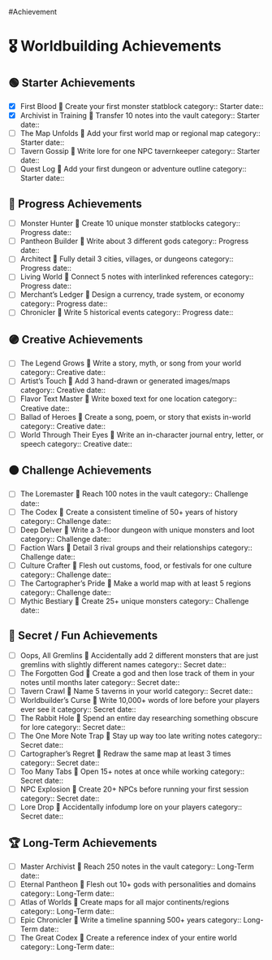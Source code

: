 #Achievement

# 🎖️ Worldbuilding Achievements

## 🟢 Starter Achievements
- [x] First Blood 📌 Create your first monster statblock
  category:: Starter
  date:: 
- [x] Archivist in Training 📌 Transfer 10 notes into the vault
	category:: Starter
	date::
- [ ] The Map Unfolds 📌 Add your first world map or regional map
  category:: Starter
  date:: 
- [ ] Tavern Gossip 📌 Write lore for one NPC tavernkeeper
  category:: Starter
  date:: 
- [ ] Quest Log 📌 Add your first dungeon or adventure outline
  category:: Starter
  date:: 

## 🔵 Progress Achievements
- [ ] Monster Hunter 📌 Create 10 unique monster statblocks
  category:: Progress
  date:: 
- [ ] Pantheon Builder 📌 Write about 3 different gods
  category:: Progress
  date:: 
- [ ] Architect 📌 Fully detail 3 cities, villages, or dungeons
  category:: Progress
  date:: 
- [ ] Living World 📌 Connect 5 notes with interlinked references
  category:: Progress
  date:: 
- [ ] Merchant’s Ledger 📌 Design a currency, trade system, or economy
  category:: Progress
  date:: 
- [ ] Chronicler 📌 Write 5 historical events
  category:: Progress
  date:: 

## 🟣 Creative Achievements
- [ ] The Legend Grows 📌 Write a story, myth, or song from your world
  category:: Creative
  date:: 
- [ ] Artist’s Touch 📌 Add 3 hand-drawn or generated images/maps
  category:: Creative
  date:: 
- [ ] Flavor Text Master 📌 Write boxed text for one location
  category:: Creative
  date:: 
- [ ] Ballad of Heroes 📌 Create a song, poem, or story that exists in-world
  category:: Creative
  date:: 
- [ ] World Through Their Eyes 📌 Write an in-character journal entry, letter, or speech
  category:: Creative
  date:: 

## 🟠 Challenge Achievements
- [ ] The Loremaster 📌 Reach 100 notes in the vault
  category:: Challenge
  date:: 
- [ ] The Codex 📌 Create a consistent timeline of 50+ years of history
  category:: Challenge
  date:: 
- [ ] Deep Delver 📌 Write a 3-floor dungeon with unique monsters and loot
  category:: Challenge
  date:: 
- [ ] Faction Wars 📌 Detail 3 rival groups and their relationships
  category:: Challenge
  date:: 
- [ ] Culture Crafter 📌 Flesh out customs, food, or festivals for one culture
  category:: Challenge
  date:: 
- [ ] The Cartographer’s Pride 📌 Make a world map with at least 5 regions
  category:: Challenge
  date:: 
- [ ] Mythic Bestiary 📌 Create 25+ unique monsters
  category:: Challenge
  date:: 

## 🌟 Secret / Fun Achievements
- [ ] Oops, All Gremlins 📌 Accidentally add 2 different monsters that are just gremlins with slightly different names
  category:: Secret
  date:: 
- [ ] The Forgotten God 📌 Create a god and then lose track of them in your notes until months later
  category:: Secret
  date:: 
- [ ] Tavern Crawl 📌 Name 5 taverns in your world
  category:: Secret
  date:: 
- [ ] Worldbuilder’s Curse 📌 Write 10,000+ words of lore before your players ever see it
  category:: Secret
  date:: 
- [ ] The Rabbit Hole 📌 Spend an entire day researching something obscure for lore
  category:: Secret
  date:: 
- [ ] The One More Note Trap 📌 Stay up way too late writing notes
  category:: Secret
  date:: 
- [ ] Cartographer’s Regret 📌 Redraw the same map at least 3 times
  category:: Secret
  date:: 
- [ ] Too Many Tabs 📌 Open 15+ notes at once while working
  category:: Secret
  date:: 
- [ ] NPC Explosion 📌 Create 20+ NPCs before running your first session
  category:: Secret
  date:: 
- [ ] Lore Drop 📌 Accidentally infodump lore on your players
  category:: Secret
  date:: 

## 🏆 Long-Term Achievements
- [ ] Master Archivist 📌 Reach 250 notes in the vault
  category:: Long-Term
  date:: 
- [ ] Eternal Pantheon 📌 Flesh out 10+ gods with personalities and domains
  category:: Long-Term
  date:: 
- [ ] Atlas of Worlds 📌 Create maps for all major continents/regions
  category:: Long-Term
  date:: 
- [ ] Epic Chronicler 📌 Write a timeline spanning 500+ years
  category:: Long-Term
  date:: 
- [ ] The Great Codex 📌 Create a reference index of your entire world
  category:: Long-Term
  date:: 